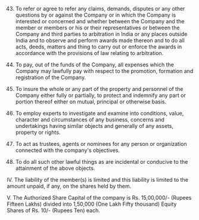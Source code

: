 43. To refer or agree to refer any claims, demands, disputes or any other questions by or against the Company or in which the Company is interested or concerned and whether between the Company and the member or members or his or their representatives or between the Company and third parties to arbitration in India or any places outside India and to observe and perform awards made thereon and to do all acts, deeds, matters and thing to carry out or enforce the awards in accordance with the provisions of law relating to arbitration.

44. To pay, out of the funds of the Company, all expenses which the Company may lawfully pay with respect to the promotion, formation and registration of the Company.

45. To insure the whole or any part of the property and personnel of the Company either fully or partially, to protect and indemnify any part or portion thereof either on mutual, principal or otherwise basis.

46. To employ experts to investigate and examine into conditions, value, character and circumstances of any business, concerns and undertakings having similar objects and generally of any assets, property or rights.

47. To act as trustees, agents or nominees for any person or organization connected with the company's objectives.

48. To do all such other lawful things as are incidental or conducive to the attainment of the above objects.

IV. The liability of the member(s) is limited and this liability is limited to the amount unpaid, if any, on the shares held by them.

V. The Authorized Share Capital of the company is Rs. 15,00,000/- (Rupees Fifteen Lakhs) divided into 1,50,000 (One Lakh Fifty thousand) Equity Shares of Rs. 10/- (Rupees Ten) each.